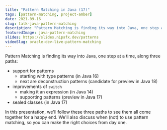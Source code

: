 ```yaml
---
title: "Pattern Matching in Java (17)"
tags: [pattern-matching, project-amber]
date: 2021-09-16
slug: talk-java-pattern-matching
description: "Pattern Matching is finding its way into Java, one step at a time, along three paths: patterns, switch improvements, sealed classes. Let's see how they all come together."
featuredImage: java-pattern-matching
slides: https://slides.nipafx.dev/patterns
videoSlug: oracle-dev-live-pattern-matching
---
```


Pattern Matching is finding its way into Java, one step at a time, along three paths:

* support for patterns
	* starting with type patterns (in Java 16)
	* next are deconstruction patterns (candidate for preview in Java 18)
* improvements of `switch`
	* making it an expression (in Java 14)
	* supporting patterns (preview in Java 17)
* sealed classes (in Java 17)

In this presentation, we'll follow these three paths to see them all come together for a happy end.
We'll also discuss when (not) to use pattern matching, so you can make the right choices from day one.
